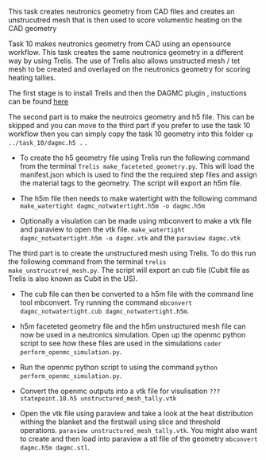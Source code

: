 
This task creates neutronics geometry from CAD files and creates an unstrucutred mesh that is then used to score volumentic heating on the CAD geometry

Task 10 makes neutronics geometry from CAD using an opensource workflow. This task creates the same neutronics geometry in a different way by using Trelis. The use of Trelis also allows unstructed mesh / tet mesh to be created and overlayed on the neutronics geometry for scoring heating tallies.

The first stage is to install Trelis and then the DAGMC plugin , instuctions can be found [here](https://svalinn.github.io/DAGMC/install/plugin.html)

The second part is to make the neutroics geometry and h5 file. This can be skipped and you can move to the third part if you prefer to use the task 10 workflow then you can simply copy the task 10 geometry into this folder ```cp ../task_10/dagmc.h5 .``` .

- To create the h5 geometry file using Trelis run the following command from the terminal ```Trelis make_faceteted_geometry.py```. This will load the manifest.json which is used to find the the required step files and assign the material tags to the geometry. The script will export an h5m file.

- The h5m file then needs to make watertight with the following command ```make_watertight dagmc_notwatertight.h5m -o dagmc.h5m```

- Optionally a visulation can be made using mbconvert to make a vtk file and paraview to open the vtk file. ```make_watertight dagmc_notwatertight.h5m -o dagmc.vtk``` and the ```paraview dagmc.vtk```

The third part is to create the unstructured mesh using Trelis. To do this run the following command from the terminal ```trelis make_unstrucutred_mesh.py```. The script will export an cub file (Cubit file as Trelis is also known as Cubit in the US).

- The cub file can then be converted to a h5m file with the command line tool mbconvert. Try running the command ```mbconvert dagmc_notwatertight.cub dagmc_notwatertight.h5m```.

- h5m faceteted geometry file and the h5m unstructured mesh file can now be used in a neutronics simulation. Open up the openmc python script to see how these files are used in the simulations ```coder perform_openmc_simulation.py```.

- Run the openmc python script to using the command ```python perform_openmc_simulation.py```.

- Convert the openmc outputs into a vtk file for visulisation ```??? statepoint.10.h5 unstructured_mesh_tally.vtk```

- Open the vtk file using paraview and take a look at the heat distribution withing the blanket and the firstwall using slice and threshold operations. ```paraview unstructured_mesh_tally.vtk```. You might also want to create and then load into paraview a stl file of the geometry ```mbconvert dagmc.h5m dagmc.stl```.
